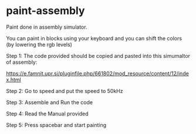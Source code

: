 # paint-assembly
Paint done in assembly simulator. 

You can paint in blocks using your keyboard and you can shift the colors (by lowering the rgb levels) 

Step 1: The code provided should be copied and pasted into this simumaltor of assembly: 

https://e.famnit.upr.si/pluginfile.php/661802/mod_resource/content/12/index.html

Step 2: Go to speed and put the speed to 50kHz

Step 3: Assemble and Run the code 

Step 4: Read the Manual provided 

Step 5: Press spacebar and start painting
